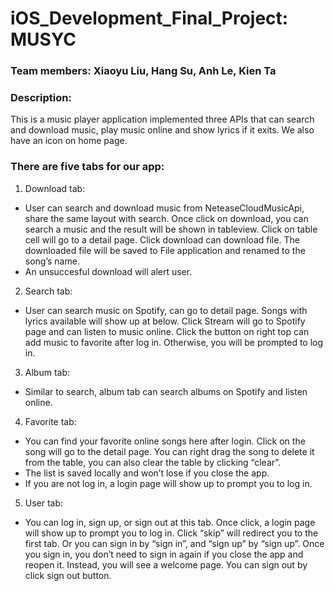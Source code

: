 # iOS_Development_Final_Project: MUSYC

### Team members: Xiaoyu Liu, Hang Su, Anh Le, Kien Ta

### Description: 
This is a music player application implemented three APIs that can search and download music, play music online and show lyrics if it exits. We also have an icon on home page. 

### There are five tabs for our app:

1. Download tab: 
- User can search and download music from NeteaseCloudMusicApi, share the same layout with search. Once click on download, you can search a music and the result will be shown in tableview. Click on table cell will go to a detail page. Click download can download file. The downloaded file will be saved to File application and renamed to the song’s name.
- An unsuccesful download will alert user.

2. Search tab:
- User can search music on Spotify, can go to detail page. Songs with lyrics available will show up at below. Click Stream will go to Spotify page and can listen to music online. Click the button on right top can add music to favorite after log in. Otherwise, you will be prompted to log in.

3. Album tab:
- Similar to search, album tab can search albums on Spotify and listen online.
  
4. Favorite tab:
- You can find your favorite online songs here after login. Click on the song will go to the detail page. You can right drag the song to delete it from the table, you can also clear the table by clicking “clear”.
- The list is saved locally and won’t lose if you close the app.
- If you are not log in, a login page will show up to prompt you to log in. 
   
5. User tab:
- You can log in, sign up, or sign out at this tab. Once click, a login page will show up to prompt you to log in. Click “skip” will redirect you to the first tab.  Or you can sign in by “sign in”, and “sign up” by “sign up”.  Once you sign in, you don’t need to sign in again if you close the app and reopen it. Instead, you will see a welcome page. You can sign out by click sign out button.
